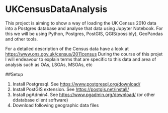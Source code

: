 # UKCensusDataAnalysis

This project is aiming to show a way of loading the UK Census 2010 data into a Postgres database and analyse that data using Jupyter Notebook.
For this we will be using Python, Postgres, PostGIS, QGIS(possibly), GeoPandas and other tools.

For a detailed description of the Census data have a look at https://www.ons.gov.uk/census/2011census
During the course of this projet I will endeavour to explain terms that are specific to this data and area of analysis such as OAs, LSOAs, MSOAs, etc

##Setup
1. Install Postgresql.  See https://www.postgresql.org/download/
2. Install PostGIS extension. See https://postgis.net/install/
3. Install pgAdmin4. See https://www.pgadmin.org/download/ (or other ddatabase client software)
4. Download following geographic data files
